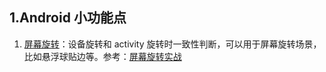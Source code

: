 ## 1.Android 小功能点

1. [屏幕旋转](app/src/main/java/com/example/androidfeature/Activity/RotationActivity.java)：设备旋转和 activity 旋转时一致性判断，可以用于屏幕旋转场景，比如悬浮球贴边等。参考：[屏幕旋转实战](https://mp.weixin.qq.com/s/QgxDTYkVxLJXrWpuiSIa0w)
   
